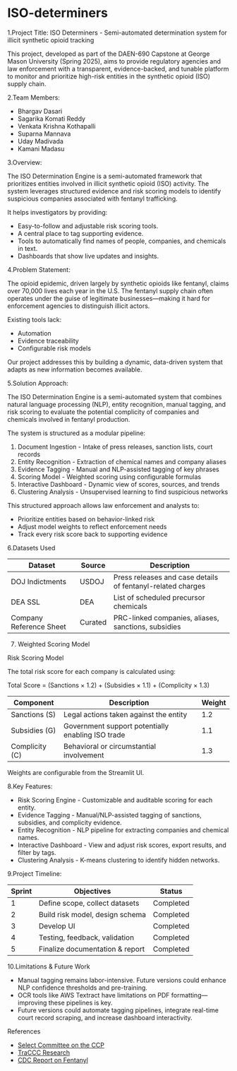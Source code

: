 # ISO-determiners

1.Project Title: ISO Determiners - Semi-automated determination system for illicit synthetic opioid tracking

This project, developed as part of the DAEN-690 Capstone at George Mason University (Spring 2025), aims to provide regulatory agencies and law enforcement with a transparent, evidence-backed, and tunable platform to monitor and prioritize high-risk entities in the synthetic opioid (ISO) supply chain.

2.Team Members:

- Bhargav Dasari
- Sagarika Komati Reddy
- Venkata Krishna Kothapalli
- Suparna Mannava
- Uday Madivada
- Kamani Madasu 

3.Overview:

The ISO Determination Engine is a semi-automated framework that prioritizes entities involved in illicit synthetic opioid (ISO) activity. The system leverages structured evidence and risk scoring models to identify suspicious companies associated with fentanyl trafficking.

It helps investigators by providing:

- Easy-to-follow and adjustable risk scoring tools.
- A central place to tag supporting evidence.
- Tools to automatically find names of people, companies, and chemicals in text.
- Dashboards that show live updates and insights.

4.Problem Statement:

The opioid epidemic, driven largely by synthetic opioids like fentanyl, claims over 70,000 lives each year in the U.S. The fentanyl supply chain often operates under the guise of legitimate businesses—making it hard for enforcement agencies to distinguish illicit actors.

Existing tools lack:
- Automation
- Evidence traceability
- Configurable risk models

Our project addresses this by building a dynamic, data-driven system that adapts as new information becomes available.

5.Solution Approach:

The ISO Determination Engine is a semi-automated system that combines natural language processing (NLP), entity recognition, manual tagging, and risk scoring to evaluate the potential complicity of companies and chemicals involved in fentanyl production.

The system is structured as a modular pipeline:

1. Document Ingestion - Intake of press releases, sanction lists, court records
2. Entity Recognition - Extraction of chemical names and company aliases
3. Evidence Tagging - Manual and NLP-assisted tagging of key phrases
4. Scoring Model - Weighted scoring using configurable formulas
5. Interactive Dashboard - Dynamic view of scores, sources, and trends
6. Clustering Analysis - Unsupervised learning to find suspicious networks

This structured approach allows law enforcement and analysts to:
- Prioritize entities based on behavior-linked risk
- Adjust model weights to reflect enforcement needs
- Track every risk score back to supporting evidence


6.Datasets Used

|          Dataset          |    Source    |                       Description                           |
|---------------------------|--------------|-------------------------------------------------------------|
|        DOJ Indictments    |     USDOJ    | Press releases and case details of fentanyl-related charges |
|          DEA SSL          |      DEA     |           List of scheduled precursor chemicals             |
|  Company Reference Sheet  |    Curated   |     PRC-linked companies, aliases, sanctions, subsidies     |


7. Weighted Scoring Model

Risk Scoring Model

The total risk score for each company is calculated using:

Total Score = (Sanctions × 1.2) + (Subsidies × 1.1) + (Complicity × 1.3)

|    Component   |                    Description                    | Weight |
|----------------|---------------------------------------------------|--------|
|  Sanctions (S) |       Legal actions taken against the entity      |   1.2  |
|  Subsidies (G) | Government support potentially enabling ISO trade |   1.1  |
| Complicity (C) |      Behavioral or circumstantial involvement     |   1.3  |

Weights are configurable from the Streamlit UI.


8.Key Features:

- Risk Scoring Engine - Customizable and auditable scoring for each entity.
- Evidence Tagging - Manual/NLP-assisted tagging of sanctions, subsidies, and complicity evidence.
- Entity Recognition - NLP pipeline for extracting companies and chemical names.
- Interactive Dashboard - View and adjust risk scores, export results, and filter by tags.
- Clustering Analysis - K-means clustering to identify hidden networks.


9.Project Timeline:


| Sprint |            Objectives           |   Status   |
|--------|---------------------------------|------------|
|    1   | Define scope, collect datasets  |  Completed |
|    2   | Build risk model, design schema |  Completed |
|    3   |           Develop UI            |  Completed |
|    4   |  Testing, feedback, validation  |  Completed |
|    5   | Finalize documentation & report |  Completed |

10.Limitations & Future Work

- Manual tagging remains labor-intensive. Future versions could enhance NLP confidence thresholds and pre-training.
- OCR tools like AWS Textract have limitations on PDF formatting—improving these pipelines is key.
- Future versions could automate tagging pipelines, integrate real-time court record scraping, and increase dashboard interactivity.


References

- [Select Committee on the CCP](https://selectcommitteeontheccp.house.gov/)
- [TraCCC Research](https://traccc.gmu.edu/)
- [CDC Report on Fentanyl](https://blogs.cdc.gov/nchs/2023/05/03/7338/)




